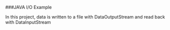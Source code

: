 ###JAVA I/O Example

In this project, data is written to a file with DataOutputStream
and read back with DataInputStream
